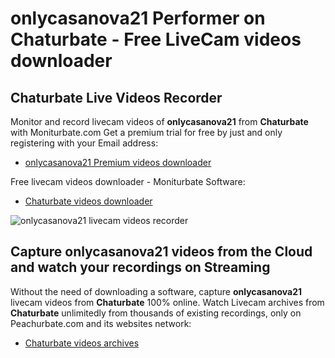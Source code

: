 # onlycasanova21 Performer on Chaturbate - Free LiveCam videos downloader

## Chaturbate Live Videos Recorder

Monitor and record livecam videos of **onlycasanova21** from **Chaturbate** with Moniturbate.com
Get a premium trial for free by just and only registering with your Email address:
* [onlycasanova21 Premium videos downloader](https://moniturbate.com/request-demo-licence-key.html)

Free livecam videos downloader - Moniturbate Software:
* [Chaturbate videos downloader](https://moniturbate.com/moniturbate-download-software.html)

![onlycasanova21 livecam videos recorder](https://peachurnet.com/templates/moniturbate-software.png)


## Capture onlycasanova21 videos from the Cloud and watch your recordings on Streaming

Without the need of downloading a software, capture **onlycasanova21** livecam videos from **Chaturbate** 100% online.
Watch Livecam archives from **Chaturbate** unlimitedly from thousands of existing recordings, only on Peachurbate.com and its websites network:
* [Chaturbate videos archives](https://peachurnet.com/)